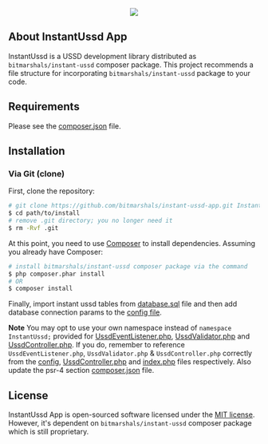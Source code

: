 <p align="center"><img src="https://avatars1.githubusercontent.com/u/30041331?v=4&s=80"></p>

## About InstantUssd App

InstantUssd is a USSD development library distributed as <code>bitmarshals/instant-ussd</code> composer package. This project recommends a file structure for incorporating <code>bitmarshals/instant-ussd</code> package to your code.

Requirements
------------

Please see the [composer.json](composer.json) file.

Installation
------------

### Via Git (clone)

First, clone the repository:

```bash
# git clone https://github.com/bitmarshals/instant-ussd-app.git InstantUssd
$ cd path/to/install
# remove .git directory; you no longer need it
$ rm -Rvf .git
```

At this point, you need to use [Composer](https://getcomposer.org/) to install
dependencies. Assuming you already have Composer:

```bash
# install bitmarshals/instant-ussd composer package via the command
$ php composer.phar install
# OR
$ composer install
```

Finally, import instant ussd tables from [database.sql](config/database.sql) file and then add database connection params to the  [config file](config/iussd.config.php).

<b>Note</b> You may opt to use your own namespace instead of <code>namespace InstantUssd;</code> provided for [UssdEventListener.php](UssdEventListener.php), [UssdValidator.php](UssdValidator.php) and [UssdController.php](UssdController.php). If you do, remember to reference <code>UssdEventListener.php</code>, <code>UssdValidator.php</code> & <code>UssdController.php</code> correctly from the [config](config/iussd.config.php#L5), [UssdController.php](UssdController.php#L9) and [index.php](index.php) files respectively. Also update the psr-4 section [composer.json](composer.json) file.

## License

InstantUssd App is open-sourced software licensed under the [MIT license](http://opensource.org/licenses/MIT). However, it's dependent on <code>bitmarshals/instant-ussd</code> composer package which is still proprietary.
